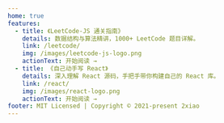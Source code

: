 ```yaml
---
home: true
features:
  - title: 《LeetCode-JS 通关指南》
    details: 数据结构与算法精讲，1000+ LeetCode 题目详解。
    link: /leetcode/
    img: /images/leetcode-js-logo.png
    actionText: 开始阅读 →
  - title: 《自己动手写 React》
    details: 深入理解 React 源码，手把手带你构建自己的 React 库。
    link: /react/
    img: /images/react-logo.png
    actionText: 开始阅读 →
footer: MIT Licensed | Copyright © 2021-present 2xiao
---
```


<div style="text-align: center;">

</div>
